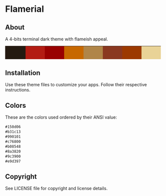 # Flamerial

## About
A 4-bits terminal dark theme with flameish appeal.

![](preview.png)

## Installation
Use these theme files to customize your apps. Follow their respective
instructions.

## Colors
These are the colors used ordered by their ANSI value:

```
#150d06
#b31c13
#990101
#c76800
#b08548
#8a3820
#9c3900
#e9d397
```

## Copyright
See LICENSE file for copyright and license details.
